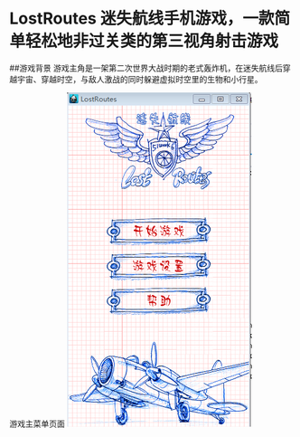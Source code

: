 # LostRoutes 迷失航线手机游戏，一款简单轻松地非过关类的第三视角射击游戏
##游戏背景
游戏主角是一架第二次世界大战时期的老式轰炸机，在迷失航线后穿越宇宙、穿越时空，与敌人激战的同时躲避虚拟时空里的生物和小行星。

游戏主菜单页面
![](https://github.com/qzl1994/LostRoutes/raw/master/readme/HomeScene.png)  

